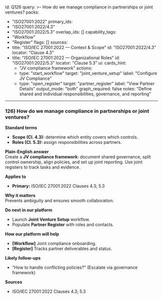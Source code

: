 id: Q126
query: >-
  How do we manage compliance in partnerships or joint ventures?
packs:
  - "ISO27001:2022"
primary_ids:
  - "ISO27001:2022/4.3"
  - "ISO27001:2022/5.3"
overlap_ids: []
capability_tags:
  - "Workflow"
  - "Register"
flags: []
sources:
  - title: "ISO/IEC 27001:2022 — Context & Scope"
    id: "ISO27001:2022/4.3"
    locator: "Clause 4.3"
  - title: "ISO/IEC 27001:2022 — Organizational Roles"
    id: "ISO27001:2022/5.3"
    locator: "Clause 5.3"
ui:
  cards_hint:
    - "JV compliance framework"
  actions:
    - type: "start_workflow"
      target: "joint_venture_setup"
      label: "Configure JV Compliance"
    - type: "open_register"
      target: "partner_register"
      label: "View Partner Details"
output_mode: "both"
graph_required: false
notes: "Define shared and individual responsibilities, governance, and reporting"
---
### 126) How do we manage compliance in partnerships or joint ventures?

**Standard terms**  
- **Scope (Cl. 4.3):** determine which entity covers which controls.  
- **Roles (Cl. 5.3):** assign responsibilities across partners.

**Plain-English answer**  
Create a **JV compliance framework**: document shared governance, split control ownership, align policies, and set up joint reporting. Use joint registers to track tasks and evidence.

**Applies to**  
- **Primary:** ISO/IEC 27001:2022 Clauses 4.3; 5.3

**Why it matters**  
Prevents ambiguity and ensures smooth collaboration.

**Do next in our platform**  
- Launch **Joint Venture Setup** workflow.  
- Populate **Partner Register** with roles and contacts.

**How our platform will help**  
- **[Workflow]** Joint compliance onboarding.  
- **[Register]** Tracks partner deliverables and status.

**Likely follow-ups**  
- “How to handle conflicting policies?” (Escalate via governance framework)

**Sources**  
- ISO/IEC 27001:2022 Clauses 4.3; 5.3
